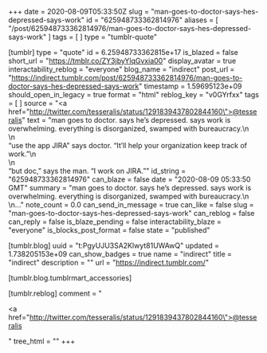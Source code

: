 +++
date = 2020-08-09T05:33:50Z
slug = "man-goes-to-doctor-says-hes-depressed-says-work"
id = "625948733362814976"
aliases = [ "/post/625948733362814976/man-goes-to-doctor-says-hes-depressed-says-work" ]
tags = [ ]
type = "tumblr-quote"

[tumblr]
type = "quote"
id = 6.25948733362815e+17
is_blazed = false
short_url = "https://tmblr.co/ZY3jbyYlqGvxia00"
display_avatar = true
interactability_reblog = "everyone"
blog_name = "indirect"
post_url = "https://indirect.tumblr.com/post/625948733362814976/man-goes-to-doctor-says-hes-depressed-says-work"
timestamp = 1.59695123e+09
should_open_in_legacy = true
format = "html"
reblog_key = "v0GYrfxx"
tags = [ ]
source = "<a href=\"http://twitter.com/tesseralis/status/1291839437802844160\">@tesseralis</a>"
text = "man goes to doctor. says he&rsquo;s depressed. says work is overwhelming. everything is disorganized, swamped with bureaucracy.\n<br/>\n<br/>&ldquo;use the app JIRA&rdquo; says doctor. &ldquo;It&rsquo;ll help your organization keep track of work.&rdquo;\n<br/>\n<br/>&ldquo;but doc,&rdquo; says the man. &ldquo;I work on JIRA.&rdquo;"
id_string = "625948733362814976"
can_blaze = false
date = "2020-08-09 05:33:50 GMT"
summary = "man goes to doctor. says he’s depressed. says work is overwhelming. everything is disorganized, swamped with bureaucracy.\n \n..."
note_count = 0.0
can_send_in_message = true
can_like = false
slug = "man-goes-to-doctor-says-hes-depressed-says-work"
can_reblog = false
can_reply = false
is_blaze_pending = false
interactability_blaze = "everyone"
is_blocks_post_format = false
state = "published"

[tumblr.blog]
uuid = "t:PgyUJU3SA2Klwyt81UWAwQ"
updated = 1.738205153e+09
can_show_badges = true
name = "indirect"
title = "indirect"
description = ""
url = "https://indirect.tumblr.com/"

[tumblr.blog.tumblrmart_accessories]

[tumblr.reblog]
comment = "<p><a href=\"http://twitter.com/tesseralis/status/1291839437802844160\">@tesseralis</a></p>"
tree_html = ""
+++
